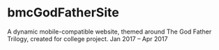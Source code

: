 # bmcGodFatherSite
A dynamic mobile-compatible website, themed around The God Father Trilogy, created for college project. Jan 2017 – Apr 2017 
